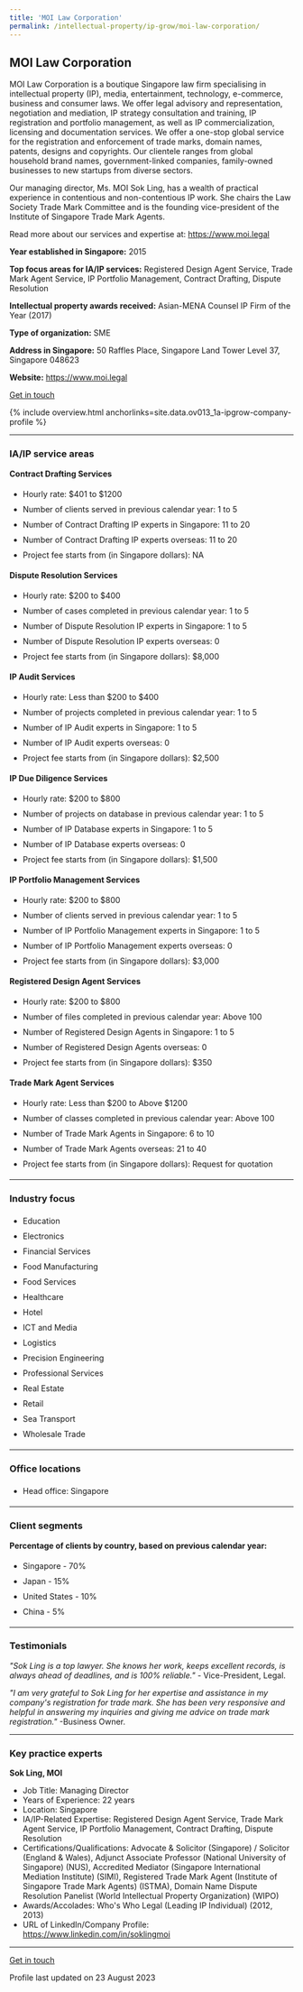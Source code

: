 ```yaml
---
title: 'MOI Law Corporation'
permalink: /intellectual-property/ip-grow/moi-law-corporation/
---
```


## MOI Law Corporation

MOI Law Corporation is a boutique Singapore law firm specialising in intellectual property (IP), media, entertainment, technology, e-commerce, business and consumer laws. We offer legal advisory and representation, negotiation and mediation, IP strategy consultation and training, IP registration and portfolio management, as well as IP commercialization, licensing and documentation services. We offer a one-stop global service for the registration and enforcement of trade marks, domain names, patents, designs and copyrights. Our clientele ranges from global household brand names, government-linked companies, family-owned businesses to new startups from diverse sectors.

Our managing director, Ms. MOI Sok Ling, has a wealth of practical experience in contentious and non-contentious IP work. She chairs the Law Society Trade Mark Committee and is the founding vice-president of the Institute of Singapore Trade Mark Agents.

Read more about our services and expertise at: https://www.moi.legal

<b>Year established in Singapore:</b> 2015

<b>Top focus areas for IA/IP services:</b> Registered Design Agent Service, Trade Mark Agent Service, IP Portfolio Management, Contract Drafting, Dispute Resolution

<b>Intellectual property awards received:</b> Asian-MENA Counsel IP Firm of the Year (2017)

<b>Type of organization:</b> SME

<b>Address in Singapore:</b> 50 Raffles Place, Singapore Land Tower Level 37, Singapore 048623

<b>Website:</b> <a href='https://www.moi.legal'>https://www.moi.legal</a>

<a class='btn' href='https://form.gov.sg/64052e6d72c1ed0012f3609a' target='_blank' rel='noopener'>Get in touch</a>

{% include overview.html anchorlinks=site.data.ov013_1a-ipgrow-company-profile %}

---
<a name='ip-related-service-areas'></a>
### IA/IP service areas

**Contract Drafting Services**

<ul>
<li style='line-height: 27px; margin: 0px 0px !important'>Hourly rate:  $401 to $1200</li>
<li style='line-height: 27px; margin: 0px 0px !important'>Number of clients served in previous calendar year: 1 to 5</li>
<li style='line-height: 27px; margin: 0px 0px !important'>Number of Contract Drafting IP experts in Singapore: 11 to 20</li>
<li style='line-height: 27px; margin: 0px 0px !important'>Number of Contract Drafting IP experts overseas: 11 to 20</li>
<li style='line-height: 27px; margin: 0px 0px !important'>Project fee starts from (in Singapore dollars): NA</li>
</ul>

**Dispute Resolution Services**

<ul>
<li style='line-height: 27px; margin: 0px 0px !important'>Hourly rate:  $200 to $400</li>
<li style='line-height: 27px; margin: 0px 0px !important'>Number of cases completed in previous calendar year: 1 to 5</li>
<li style='line-height: 27px; margin: 0px 0px !important'>Number of Dispute Resolution IP experts in Singapore: 1 to 5</li>
<li style='line-height: 27px; margin: 0px 0px !important'>Number of Dispute Resolution IP experts overseas: 0</li>
<li style='line-height: 27px; margin: 0px 0px !important'>Project fee starts from (in Singapore dollars):  $8,000</li>
</ul>

**IP Audit Services**

<ul>
<li style='line-height: 27px; margin: 0px 0px !important'>Hourly rate:  Less than $200 to $400</li>
<li style='line-height: 27px; margin: 0px 0px !important'>Number of projects completed in previous calendar year: 1 to 5</li>
<li style='line-height: 27px; margin: 0px 0px !important'>Number of IP Audit experts in Singapore: 1 to 5</li>
<li style='line-height: 27px; margin: 0px 0px !important'>Number of IP Audit experts overseas: 0</li>
<li style='line-height: 27px; margin: 0px 0px !important'>Project fee starts from (in Singapore dollars):  $2,500</li>
</ul>

**IP Due Diligence Services**

<ul>
<li style='line-height: 27px; margin: 0px 0px !important'>Hourly rate:  $200 to $800</li>
<li style='line-height: 27px; margin: 0px 0px !important'>Number of projects on database in previous calendar year: 1 to 5</li>
<li style='line-height: 27px; margin: 0px 0px !important'>Number of IP Database experts in Singapore: 1 to 5</li>
<li style='line-height: 27px; margin: 0px 0px !important'>Number of IP Database experts overseas: 0</li>
<li style='line-height: 27px; margin: 0px 0px !important'>Project fee starts from (in Singapore dollars):  $1,500</li>
</ul>

**IP Portfolio Management Services**

<ul>
<li style='line-height: 27px; margin: 0px 0px !important'>Hourly rate:  $200 to $800</li>
<li style='line-height: 27px; margin: 0px 0px !important'>Number of clients served in previous calendar year: 1 to 5</li>
<li style='line-height: 27px; margin: 0px 0px !important'>Number of IP Portfolio Management experts in Singapore: 1 to 5</li>
<li style='line-height: 27px; margin: 0px 0px !important'>Number of IP Portfolio Management experts overseas: 0</li>
<li style='line-height: 27px; margin: 0px 0px !important'>Project fee starts from (in Singapore dollars):  $3,000</li>
</ul>

**Registered Design Agent Services**

<ul>
<li style='line-height: 27px; margin: 0px 0px !important'>Hourly rate: $200 to $800</li>
<li style='line-height: 27px; margin: 0px 0px !important'>Number of files completed in previous calendar year: Above 100</li>
<li style='line-height: 27px; margin: 0px 0px !important'>Number of Registered Design Agents in Singapore: 1 to 5</li>
<li style='line-height: 27px; margin: 0px 0px !important'>Number of Registered Design Agents overseas: 0</li>
<li style='line-height: 27px; margin: 0px 0px !important'>Project fee starts from (in Singapore dollars): $350</li>
</ul>

**Trade Mark Agent Services**

<ul>
<li style='line-height: 27px; margin: 0px 0px !important'>Hourly rate:  Less than $200 to Above $1200</li>
<li style='line-height: 27px; margin: 0px 0px !important'>Number of classes completed in previous calendar year: Above 100</li>
<li style='line-height: 27px; margin: 0px 0px !important'>Number of Trade Mark Agents in Singapore: 6 to 10</li>
<li style='line-height: 27px; margin: 0px 0px !important'>Number of Trade Mark Agents overseas: 21 to 40</li>
<li style='line-height: 27px; margin: 0px 0px !important'>Project fee starts from (in Singapore dollars):  Request for quotation</li>
</ul>

---
<a name='industry-focus'></a>
### Industry focus

<ul><li style='line-height: 27px; margin: 0px 0px !important'> Education</li><li style='line-height: 27px; margin: 0px 0px !important'>Electronics</li><li style='line-height: 27px; margin: 0px 0px !important'>Financial Services</li><li style='line-height: 27px; margin: 0px 0px !important'>Food Manufacturing</li><li style='line-height: 27px; margin: 0px 0px !important'>Food Services</li><li style='line-height: 27px; margin: 0px 0px !important'>Healthcare</li><li style='line-height: 27px; margin: 0px 0px !important'>Hotel</li><li style='line-height: 27px; margin: 0px 0px !important'>ICT and Media</li><li style='line-height: 27px; margin: 0px 0px !important'>Logistics</li><li style='line-height: 27px; margin: 0px 0px !important'>Precision Engineering</li><li style='line-height: 27px; margin: 0px 0px !important'>Professional Services</li><li style='line-height: 27px; margin: 0px 0px !important'>Real Estate</li><li style='line-height: 27px; margin: 0px 0px !important'>Retail</li><li style='line-height: 27px; margin: 0px 0px !important'>Sea Transport</li><li style='line-height: 27px; margin: 0px 0px !important'>Wholesale Trade</li></ul>

---
<a name='office-locations'></a>
### Office locations

<ul><li style='line-height: 27px; margin: 0px 0px !important'> Head office: Singapore</li></ul>

---
<a name='client-segments'></a>
### Client segments

**Percentage of clients by country, based on previous calendar year:**

<ul><li style='line-height: 27px; margin: 0px 0px !important'> Singapore - 70%</li><li style='line-height: 27px; margin: 0px 0px !important'>Japan - 15%	</li><li style='line-height: 27px; margin: 0px 0px !important'>United States - 10% </li><li style='line-height: 27px; margin: 0px 0px !important'>China - 5%</li></ul>

---
<a name='testimonials'></a>
### Testimonials

*"Sok Ling is a top lawyer.  She knows her work, keeps excellent records, is always ahead of deadlines, and is 100% reliable."* - Vice-President, Legal.

*"I am very grateful to Sok Ling for her expertise and assistance in my company's registration for trade mark.  She has been very responsive and helpful in answering my inquiries and giving me advice on trade mark registration."* -Business Owner.




---
<a name='key-practice-experts'></a>
### Key practice experts

**Sok Ling, MOI**

- Job Title: Managing Director
- Years of Experience: 22 years
- Location: Singapore
- IA/IP-Related Expertise: Registered Design Agent Service, Trade Mark Agent Service, IP Portfolio Management, Contract Drafting, Dispute Resolution
- Certifications/Qualifications: Advocate & Solicitor (Singapore) / Solicitor (England & Wales), Adjunct Associate Professor (National University of Singapore) (NUS), Accredited Mediator (Singapore International Mediation Institute) (SIMI), Registered Trade Mark Agent (Institute of Singapore Trade Mark Agents) (ISTMA), Domain Name Dispute Resolution Panelist (World Intellectual Property Organization) (WIPO)
- Awards/Accolades: Who's Who Legal (Leading IP Individual) (2012, 2013) 
- URL of LinkedIn/Company Profile: <a href="https://www.linkedin.com/in/soklingmoi" target="_blank" rel="noopener">https://www.linkedin.com/in/soklingmoi</a>

---
<p>
<a class='btn' href='https://form.gov.sg/64052e6d72c1ed0012f3609a' target='_blank' rel='noopener'>Get in touch</a>
</p>
Profile last updated on 23 August 2023
